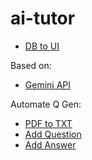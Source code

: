 # ai-tutor

* [DB to UI](https://github.com/eniompw/ai-tutor/blob/main/app.py)

Based on:
* [Gemini API](https://github.com/eniompw/GeminiAPI)

Automate Q Gen:
* [PDF to TXT](https://github.com/eniompw/ai-tutor/blob/main/dev/pdf2txt.py)
* [Add Question](https://github.com/eniompw/ai-tutor/blob/main/dev/addq.py)
* [Add Answer](https://github.com/eniompw/ai-tutor/blob/main/dev/ans.py)
